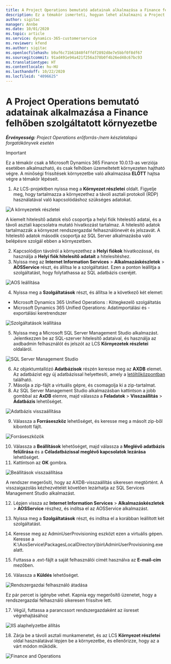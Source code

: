 ```yaml
---
title: A Project Operations bemutató adatainak alkalmazása a Finance felhőben szolgáltatott környezetbe
description: Ez a témakör ismerteti, hogyan lehet alkalmazni a Project Operations bemutató adatait a Dynamics 365 Finance felhőben szolgáltatott környezetre.
author: sigitac
manager: Annbe
ms.date: 10/01/2020
ms.topic: article
ms.service: dynamics-365-customerservice
ms.reviewer: kfend
ms.author: sigitac
ms.openlocfilehash: b9af6c71b61840f4ffdf2892d8e7e5bbf0f8df67
ms.sourcegitcommit: 91ad491e94a421f256a378b0f4b26ed48c67bc93
ms.translationtype: HT
ms.contentlocale: hu-HU
ms.lasthandoff: 10/22/2020
ms.locfileid: "4096625"
---
```

# <a name="apply-project-operations-demo-data-to-a-finance-cloud-hosted-environment"></a>A Project Operations bemutató adatainak alkalmazása a Finance felhőben szolgáltatott környezetbe

_**Érvényesség:** Project Operations erőforrás-/nem készletalapú forgatókönyvek esetén_

> [!IMPORTANT]
> Ez a témakör csak a Microsoft Dynamics 365 Finance 10.0.13-as verziója esetében alkalmazható, és csak felhőben üzemeltetett környezeten hajtható végre. A minőségi frissítések környezetbe való alkalmazása **ELŐTT** hajtsa végre a témakör lépéseit.

1. Az LCS-projektben nyissa meg a **Környezet részletei** oldalt. Figyelje meg, hogy tartalmazza a környezethez a távoli asztali protokoll (RDP) használatával való kapcsolódáshoz szükséges adatokat.

![A  környezetek részletei](./media/1EnvironmentDetails.png)

A kiemelt hitelesítő adatok első csoportja a helyi fiók hitelesítő adatai, és a távoli asztali kapcsolatra mutató hivatkozást tartalmaz. A hitelesítő adatok tartalmazzák a környezet rendszergazdai felhasználónevét és jelszavát. A hitelesítő adatok második csoportja az SQL Server alkalmazásba való belépésre szolgál ebben a környezetben.

2. Kapcsolódjon távolról a környezethez a **Helyi fiókok** hivatkozással, és használja a **Helyi fiók hitelesítő adatait** a hitelesítéshez.
3. Nyissa meg az **Internet Information Services** > **Alkalmazáskészletek** > **AOSService** részt, és állítsa le a szolgáltatást. Ezen a ponton leállítja a szolgáltatást, hogy folytathassa az SQL adatbázis cseréjét.

![AOS leállítása](./media/2StopAOS.png)

4. Nyissa meg a **Szolgáltatások** részt, és állítsa le a következő két elemet:

- Microsoft Dynamics 365 Unified Operations : Kötegkezelő szolgáltatás
- Microsoft Dynamics 365 Unified Operations: Adatimportálási és -exportálási keretrendszer

![Szolgáltatások leállítása](./media/3StopServices.png)

5. Nyissa meg a Microsoft SQL Server Management Studio alkalmazást. Jelentkezzen be az SQL-szerver hitelesítő adataival, és használja az axdbadmin felhasználót és jelszót az LCS **Környezetek részletei** oldaláról.

![SQL Server Management Studio](./media/4SSMS.png)

6. Az objektumtallózó **Adatbázisok** részén keresse meg az **AXDB** elemet. Az adatbázist egy új adatbázissal helyettesíti, amely a [letöltőközpontban](https://download.microsoft.com/download/1/a/3/1a314bd2-b082-4a87-abdc-1ba26c92b63d/ProjOpsDemoDataFOGARelease.zip) található. 
7. Másolja a zip-fájlt a virtuális gépre, és csomagolja ki a zip-tartalmat.
8. Az SQL Server Management Studio alkalmazásban kattintson a jobb gombbal az **AxDB** elemre, majd válassza a **Feladatok** > **Visszaállítás** > **Adatbázis** lehetőséget.

![Adatbázis visszaállítása](./media/5RestoreDatabase.png)

9. Válassza a **Forráseszköz** lehetőséget, és keresse meg a másolt zip-ből kibontott fájlt.

![Forráseszközök](./media/6SourceDevice.png)

10. Válassza a **Beállítások** lehetőséget, majd válassza a **Meglévő adatbázis felülírása** és a **Céladatbázissal meglévő kapcsolatok lezárása** lehetőséget. 
11. Kattintson az **OK** gombra.

![Beállítások visszaállítása](./media/7RestoreSetting.png)

A rendszer megerősíti, hogy az AXDB-visszaállítás sikeresen megtörtént. A visszaigazolás kézhezvételét követően lezárhatja az SQL Services Management Studio alkalmazást.

12. Lépjen vissza az **Internet Information Services** > **Alkalmazáskészletek** > **AOSService** részhez, és indítsa el az AOSService alkalmazást.
13. Nyissa meg a **Szolgáltatások** részt, és indítsa el a korábban leállított két szolgáltatást.

14. Keresse meg az AdminUserProvisioning eszközt ezen a virtuális gépen. Keresse a K:\AosService\PackagesLocalDirectory\bin\AdminUserProvisioning.exe alatt.
15. Futtassa a .ext-fájlt a saját felhasználói címét használva az **E-mail-cím** mezőben. 
16. Válassza a **Küldés** lehetőséget.

![Rendszergazdai felhasználó átadása](./media/8AdminUserProvisioning.png)

Ez pár percet is igénybe vehet. Kapnia egy megerősítő üzenetet, hogy a rendszergazdai felhasználó sikeresen frissítve lett.

17. Végül, futtassa a parancssort rendszergazdaként az iisreset végrehajtásához

![IIS alaphelyzetbe állítás](./media/9IISReset.png)

18. Zárja be a távoli asztali munkamenetet, és az LCS **Környezet részletei** oldal használatával lépjen be a környezetbe, és ellenőrizze, hogy az a várt módon működik.

![Finance and Operations](./media/10FinanceAndOperations.png)
